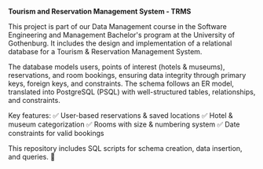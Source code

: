 **Tourism and Reservation Management System - TRMS**

This project is part of our Data Management course in the Software Engineering and Management Bachelor's program at the University of Gothenburg. It includes the design and implementation of a relational database for a Tourism & Reservation Management System.

The database models users, points of interest (hotels & museums), reservations, and room bookings, ensuring data integrity through primary keys, foreign keys, and constraints. The schema follows an ER model, translated into PostgreSQL (PSQL) with well-structured tables, relationships, and constraints.

Key features:
✅ User-based reservations & saved locations
✅ Hotel & museum categorization
✅ Rooms with size & numbering system
✅ Date constraints for valid bookings

This repository includes SQL scripts for schema creation, data insertion, and queries. 🚀
